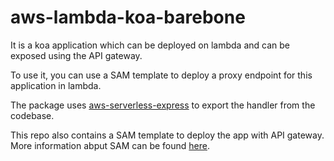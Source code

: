 # aws-lambda-koa-barebone
It is a koa application which can be deployed on lambda and can be exposed using the API gateway.

To use it, you can use a SAM template to deploy a proxy endpoint for this application in lambda.

The package uses [aws-serverless-express](https://github.com/awslabs/aws-serverless-express) to export the handler from the codebase.

This repo also contains a SAM template to deploy the app with API gateway. More information abput SAM can be found [here](https://github.com/awslabs/serverless-application-model).
